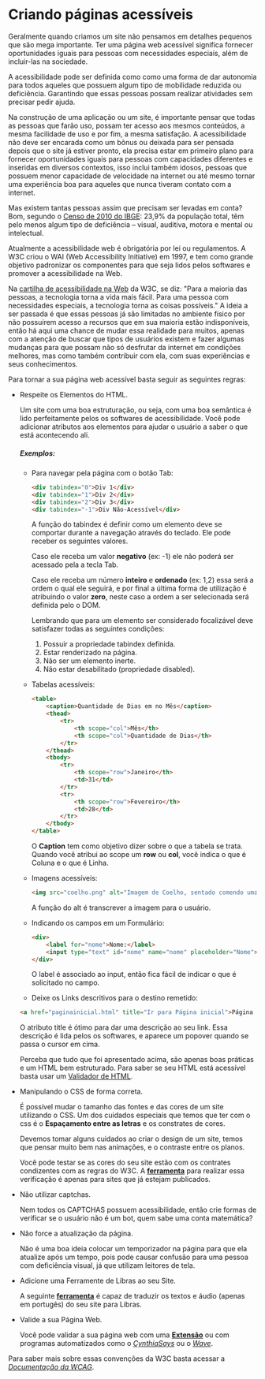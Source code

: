 # Criando páginas acessíveis

Geralmente quando criamos um site não pensamos em detalhes pequenos que são mega importante. Ter uma página web acessível significa fornecer oportunidades iguais para pessoas com necessidades especiais, além de incluir-las na sociedade. 

A acessibilidade pode ser definida como como uma forma de dar autonomia para todos aqueles que possuem algum tipo de mobilidade reduzida ou deficiência. Garantindo que essas pessoas possam realizar atividades sem precisar pedir ajuda. 

Na construção de uma aplicação ou um site, é importante pensar que todas as pessoas que farão uso, possam ter acesso aos mesmos conteúdos, a mesma facilidade de uso e por fim, a mesma satisfação. A acessibilidade não deve ser encarada como um bônus ou deixada para ser pensada depois que o site já estiver pronto, ela precisa estar em primeiro plano para fornecer oportunidades iguais para pessoas com capacidades diferentes e inseridas em diversos contextos, isso inclui também idosos, pessoas que possuem menor capacidade de velocidade na internet ou até mesmo tornar uma experiência boa para aqueles que nunca tiveram contato com a internet.

Mas existem tantas pessoas assim que precisam ser levadas em conta? Bom, segundo o [Censo de 2010 do IBGE](http://www.pessoacomdeficiencia.gov.br/app/sites/default/files/publicacoes/cartilha-censo-2010-pessoas-com-deficienciareduzido.pdf): 23,9% da população total, têm pelo menos algum tipo de deficiência – visual, auditiva, motora e mental ou intelectual.

Atualmente a acessibilidade web é obrigatória por lei ou regulamentos. A W3C criou o WAI (Web Accessibility Initiative) em 1997, e tem como grande objetivo padronizar os componentes para que seja lidos pelos softwares e promover a acessibilidade na Web.

Na [cartilha de acessibilidade na Web](http://www.w3c.br/pub/Materiais/PublicacoesW3C/cartilha-w3cbr-acessibilidade-web-fasciculo-I.html) da W3C, se diz: 
"Para a maioria das pessoas, a tecnologia torna a vida mais fácil. Para uma pessoa com necessidades especiais, a tecnologia torna as coisas possíveis."
A ideia a ser passada é que essas pessoas já são limitadas no ambiente físico por não possuírem acesso a recursos que em sua maioria estão indisponíveis, então há aqui uma chance de mudar essa realidade para muitos, apenas com a atenção de buscar que tipos de usuários existem e fazer algumas mudanças para que possam não só desfrutar da internet em condições melhores, mas como também contribuir com ela, com suas experiências e seus conhecimentos.

Para tornar a sua página web acessível basta seguir as seguintes regras:

- Respeite os Elementos do HTML.

    Um site com uma boa estruturação, ou seja, com uma boa semântica é lido perfeitamente pelos os softwares de acessibilidade. Você pode adicionar atributos aos elementos para ajudar o usuário a saber o que está acontecendo ali.

    ##### Exemplos:

    - Para navegar pela página com o botão Tab:

        ```html
        <div tabindex="0">Div 1</div>
        <div tabindex="1">Div 2</div>
        <div tabindex="2">Div 3</div>
        <div tabindex="-1">Div Não-Acessível</div>
        ```

        A função do tabindex é definir como um elemento deve se comportar durante a navegação através do teclado. Ele pode receber os seguintes valores.

        Caso ele receba um valor **negativo**  (ex: -1) ele não poderá ser acessado pela a tecla Tab.

        Caso ele receba um número **inteiro** e **ordenado** (ex: 1,2) essa será a ordem o qual ele seguirá, e por final a última forma de utilização é atribuindo o valor **zero**, neste caso a ordem a ser selecionada será definida pelo o DOM.

        Lembrando que para um elemento ser considerado focalizável deve satisfazer todas as seguintes condições:
        1. Possuir a propriedade tabindex definida.
        2. Estar renderizado na página.
        3. Não ser um elemento inerte.
        4. Não estar desabilitado (propriedade disabled).

    - Tabelas acessíveis:

        ```html
        <table>
            <caption>Quantidade de Dias em no Mês</caption>
            <thead>
                <tr>
                    <th scope="col">Mês</th>
                    <th scope="col">Quantidade de Dias</th>
                </tr>
            </thead>
            <tbody>
                <tr>
                    <th scope="row">Janeiro</th>
                    <td>31</td>
                </tr>
                <tr>
                    <th scope="row">Fevereiro</th>
                    <td>28</td>
                </tr>
            </tbody>
        </table>
        ```
        O **Caption** tem como objetivo dizer sobre o que a tabela se trata. Quando você atribui ao scope um **row** ou **col**, você indica o que é Coluna e o que é Linha.

    - Imagens acessíveis:

        ```html
        <img src="coelho.png" alt="Imagem de Coelho, sentado comendo uma Cenoura">
        ```
        A função do alt é transcrever a imagem para o usuário.

    - Indicando os campos em um Formulário:

        ```html
        <div>
            <label for="nome">Nome:</label>
            <input type="text" id="nome" name="nome" placeholder="Nome">
        </div>
        ```

        O label é associado ao input, então fica fácil de indicar o que é solicitado no campo.

    - Deixe os Links descritivos para o destino remetido:

    ```html
    <a href="paginainicial.html" title="Ir para Página inicial">Página Inicial</a>
    ```

    O atributo title é ótimo para dar uma descrição ao seu link. Essa descrição é lida pelos os softwares, e aparece um popover quando se passa o cursor em cima.

    Perceba que tudo que foi apresentado acima, são apenas boas práticas e um HTML bem estruturado. Para saber se seu HTML está acessível basta usar um [Validador de HTML](https://achecker.ca/checker/index.php).

- Manipulando o CSS de forma correta.

    É possível mudar o tamanho das fontes e das cores de um site utilizando o CSS. Um dos cuidados especiais que temos que ter com o css é o  **Espaçamento entre as letras** e os constrates de cores.

    Devemos tomar alguns cuidados ao criar o design de um site, temos que pensar muito bem nas animações, e o contraste entre os planos.

    Você pode testar se as cores do seu site estão com os contrates condizentes com as regras do W3C. A [**ferramenta**](http://www.checkmycolours.com/) para realizar essa verificação é apenas para sites que já estejam publicados.

- Não utilizar captchas.

    Nem todos os CAPTCHAS possuem acessibilidade, então crie formas de verificar se o usuário não é um bot, quem sabe uma conta matemática?

- Não force a atualização da página.

	Não é uma boa ideia colocar um temporizador na página para que ela atualize após um tempo, pois pode causar confusão para uma pessoa com deficiência visual, já que utilizam leitores de tela.

- Adicione uma Ferramente de Libras ao seu Site.

    A seguinte [**ferramenta**](http://www.prodeaf.net) é capaz de traduzir os textos e áudio (apenas em portugês) do seu site para Libras.

- Valide a sua Página Web.

    Você pode validar a sua página web com uma [**Extensão**](https://goo.gl/Y2bEwC) ou com programas automatizados como o [*CynthiaSays*](http://www.cynthiasays.com/) ou o [*Wave*](http://wave.webaim.org/).

Para saber mais sobre essas convenções da W3C basta acessar a [*Documentação da WCAG*](https://www.w3.org/Translations/WCAG20-pt-br/).

